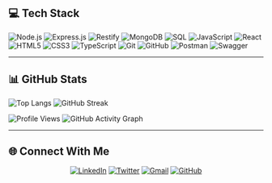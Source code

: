 ## 💻 Tech Stack

![Node.js](https://img.shields.io/badge/Node.js-339933?style=for-the-badge&logo=nodedotjs&logoColor=white)
![Express.js](https://img.shields.io/badge/Express.js-000000?style=for-the-badge&logo=express&logoColor=white)
![Restify](https://img.shields.io/badge/Restify-FF6B35?style=for-the-badge&logo=restify&logoColor=white)
![MongoDB](https://img.shields.io/badge/MongoDB-47A248?style=for-the-badge&logo=mongodb&logoColor=white)
![SQL](https://img.shields.io/badge/SQL-4479A1?style=for-the-badge&logo=postgresql&logoColor=white)
![JavaScript](https://img.shields.io/badge/JavaScript-F7DF1E?style=for-the-badge&logo=javascript&logoColor=black)
![React](https://img.shields.io/badge/React-61DAFB?style=for-the-badge&logo=react&logoColor=black)
![HTML5](https://img.shields.io/badge/HTML5-E34F26?style=for-the-badge&logo=html5&logoColor=white)
![CSS3](https://img.shields.io/badge/CSS3-1572B6?style=for-the-badge&logo=css3&logoColor=white)
![TypeScript](https://img.shields.io/badge/TypeScript-3178C6?style=for-the-badge&logo=typescript&logoColor=white)
![Git](https://img.shields.io/badge/Git-F05032?style=for-the-badge&logo=git&logoColor=white)
![GitHub](https://img.shields.io/badge/GitHub-181717?style=for-the-badge&logo=github&logoColor=white)
![Postman](https://img.shields.io/badge/Postman-FF6C37?style=for-the-badge&logo=postman&logoColor=white)
![Swagger](https://img.shields.io/badge/Swagger-85EA2D?style=for-the-badge&logo=swagger&logoColor=black)

---

## 📊 GitHub Stats
![Top Langs](https://github-readme-stats.vercel.app/api/top-langs/?username=shubhamcode2&layout=compact&langs_count=8)
<img src="https://streak-stats.demolab.com?user=shubhamcode2&theme=transparent&hide_border=true" alt="GitHub Streak" />




![Profile Views](https://komarev.com/ghpvc/?username=shubhamcode2&color=6C63FF&style=for-the-badge&label=PROFILE+VIEWS)
![GitHub Activity Graph](https://github-readme-activity-graph.vercel.app/graph?username=shubhamcode2&theme=github-compact&bg_color=0D1117&color=6C63FF&line=6C63FF&point=FFFFFF&area=true&hide_border=true)

---

## 🌐 Connect With Me

<div align="center">

[![LinkedIn](https://img.shields.io/badge/LinkedIn-0077B5?style=for-the-badge&logo=linkedin&logoColor=white)](https://www.linkedin.com/in/shubham-singh-041b2a347/)
[![Twitter](https://img.shields.io/badge/Twitter-1DA1F2?style=for-the-badge&logo=twitter&logoColor=white)](https://x.com/Shubhamili)
[![Gmail](https://img.shields.io/badge/Gmail-D14836?style=for-the-badge&logo=gmail&logoColor=white)](mailto:shubhamsinghia160@gmail.com)
[![GitHub](https://img.shields.io/badge/GitHub-181717?style=for-the-badge&logo=github&logoColor=white)](https://github.com/shubhamcode2)

</div>

